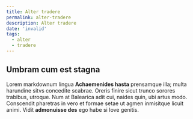 ```yaml
---
title: Alter tradere
permalink: alter-tradere
description: Alter tradere
date: 'invalid'
tags: 
  - alter
  - tradere
---
```


## Umbram cum est stagna

Lorem markdownum lingua **Achaemenides hasta** prensamque illa; multa harundine
sitvs concedite scabrae. Oreris finire sicut trunco sorores trabibus, utroque.
Num at Balearica adit cui, naides quin, ubi artus modo. Conscendit pharetras in
vero et formae setae ut agmen inmisitque licuit animi. Vidit **admonuisse des**
ego habe si Iove genitis.